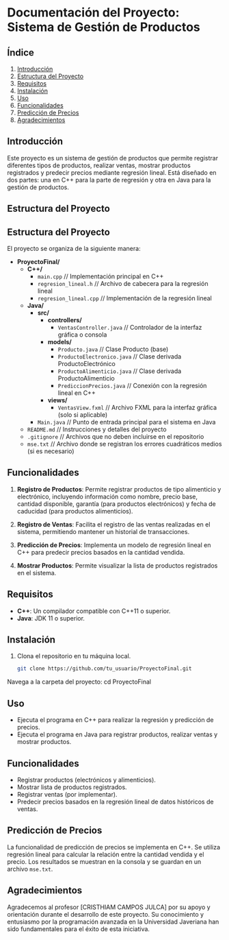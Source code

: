 # Documentación del Proyecto: Sistema de Gestión de Productos

## Índice
1. [Introducción](#introducción)
2. [Estructura del Proyecto](#estructura-del-proyecto)
3. [Requisitos](#requisitos)
4. [Instalación](#instalación)
5. [Uso](#uso)
6. [Funcionalidades](#funcionalidades)
7. [Predicción de Precios](#predicción-de-precios)
8. [Agradecimientos](#agradecimientos)


## Introducción
Este proyecto es un sistema de gestión de productos que permite registrar diferentes tipos de productos, realizar ventas, mostrar productos registrados y predecir precios mediante regresión lineal. Está diseñado en dos partes: una en C++ para la parte de regresión y otra en Java para la gestión de productos.

## Estructura del Proyecto

## Estructura del Proyecto

El proyecto se organiza de la siguiente manera:

- **ProyectoFinal/**
  - **C++/**
    - `main.cpp`                    // Implementación principal en C++
    - `regresion_lineal.h`          // Archivo de cabecera para la regresión lineal
    - `regresion_lineal.cpp`        // Implementación de la regresión lineal
  - **Java/**
    - **src/**
      - **controllers/**
        - `VentasController.java`  // Controlador de la interfaz gráfica o consola
      - **models/**
        - `Producto.java`           // Clase Producto (base)
        - `ProductoElectronico.java` // Clase derivada ProductoElectrónico
        - `ProductoAlimenticio.java` // Clase derivada ProductoAlimenticio
        - `PrediccionPrecios.java`   // Conexión con la regresión lineal en C++
      - **views/**
        - `VentasView.fxml`          // Archivo FXML para la interfaz gráfica (solo si aplicable)
    - `Main.java`                     // Punto de entrada principal para el sistema en Java
  - `README.md`                       // Instrucciones y detalles del proyecto
  - `.gitignore`                      // Archivos que no deben incluirse en el repositorio
  - `mse.txt`                         // Archivo donde se registran los errores cuadráticos medios (si es necesario)


## Funcionalidades

1. **Registro de Productos**: Permite registrar productos de tipo alimenticio y electrónico, incluyendo información como nombre, precio base, cantidad disponible, garantía (para productos electrónicos) y fecha de caducidad (para productos alimenticios).

2. **Registro de Ventas**: Facilita el registro de las ventas realizadas en el sistema, permitiendo mantener un historial de transacciones.

3. **Predicción de Precios**: Implementa un modelo de regresión lineal en C++ para predecir precios basados en la cantidad vendida.

4. **Mostrar Productos**: Permite visualizar la lista de productos registrados en el sistema.

## Requisitos

- **C++**: Un compilador compatible con C++11 o superior.
- **Java**: JDK 11 o superior.

## Instalación

1. Clona el repositorio en tu máquina local.
   ```bash
   git clone https://github.com/tu_usuario/ProyectoFinal.git
   
Navega a la carpeta del proyecto:
cd ProyectoFinal
## Uso

- Ejecuta el programa en C++ para realizar la regresión y predicción de precios.
- Ejecuta el programa en Java para registrar productos, realizar ventas y mostrar productos.

## Funcionalidades

- Registrar productos (electrónicos y alimenticios).
- Mostrar lista de productos registrados.
- Registrar ventas (por implementar).
- Predecir precios basados en la regresión lineal de datos históricos de ventas.

## Predicción de Precios

La funcionalidad de predicción de precios se implementa en C++. Se utiliza regresión lineal para calcular la relación entre la cantidad vendida y el precio. Los resultados se muestran en la consola y se guardan en un archivo `mse.txt`.

## Agradecimientos

Agradecemos al profesor [CRISTHIAM CAMPOS JULCA] por su apoyo y orientación durante el desarrollo de este proyecto. Su conocimiento y entusiasmo por la programación avanzada en la Universidad Javeriana han sido fundamentales para el éxito de esta iniciativa.


